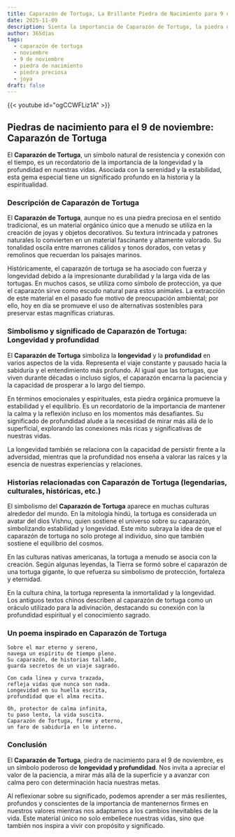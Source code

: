 ```yaml
---
title: Caparazón de Tortuga, La Brillante Piedra de Nacimiento para 9 de noviembre
date: 2025-11-09
description: Sienta la importancia de Caparazón de Tortuga, la piedra de nacimiento de 9 de noviembre que simboliza Longevidad y profundidad. Deje que su belleza y significado iluminen su día.
author: 365días
tags:
  - caparazón de tortuga
  - noviembre
  - 9 de noviembre
  - piedra de nacimiento
  - piedra preciosa
  - joya
draft: false
---
```


{{< youtube id="ogCCWFLiz1A" >}}

## Piedras de nacimiento para el 9 de noviembre: Caparazón de Tortuga

El **Caparazón de Tortuga**, un símbolo natural de resistencia y conexión con el tiempo, es un recordatorio de la importancia de la longevidad y la profundidad en nuestras vidas. Asociada con la serenidad y la estabilidad, esta gema especial tiene un significado profundo en la historia y la espiritualidad.

### Descripción de Caparazón de Tortuga

El **Caparazón de Tortuga**, aunque no es una piedra preciosa en el sentido tradicional, es un material orgánico único que a menudo se utiliza en la creación de joyas y objetos decorativos. Su textura intrincada y patrones naturales lo convierten en un material fascinante y altamente valorado. Su tonalidad oscila entre marrones cálidos y tonos dorados, con vetas y remolinos que recuerdan los paisajes marinos.

Históricamente, el caparazón de tortuga se ha asociado con fuerza y longevidad debido a la impresionante durabilidad y la larga vida de las tortugas. En muchos casos, se utiliza como símbolo de protección, ya que el caparazón sirve como escudo natural para estos animales. La extracción de este material en el pasado fue motivo de preocupación ambiental; por ello, hoy en día se promueve el uso de alternativas sostenibles para preservar estas magníficas criaturas.

### Simbolismo y significado de Caparazón de Tortuga: Longevidad y profundidad

El **Caparazón de Tortuga** simboliza la **longevidad** y la **profundidad** en varios aspectos de la vida. Representa el viaje constante y pausado hacia la sabiduría y el entendimiento más profundo. Al igual que las tortugas, que viven durante décadas o incluso siglos, el caparazón encarna la paciencia y la capacidad de prosperar a lo largo del tiempo.

En términos emocionales y espirituales, esta piedra orgánica promueve la estabilidad y el equilibrio. Es un recordatorio de la importancia de mantener la calma y la reflexión incluso en los momentos más desafiantes. Su significado de profundidad alude a la necesidad de mirar más allá de lo superficial, explorando las conexiones más ricas y significativas de nuestras vidas.

La longevidad también se relaciona con la capacidad de persistir frente a la adversidad, mientras que la profundidad nos enseña a valorar las raíces y la esencia de nuestras experiencias y relaciones.

### Historias relacionadas con Caparazón de Tortuga (legendarias, culturales, históricas, etc.)

El simbolismo del **Caparazón de Tortuga** aparece en muchas culturas alrededor del mundo. En la mitología hindú, la tortuga es considerada un avatar del dios Vishnu, quien sostiene el universo sobre su caparazón, simbolizando estabilidad y longevidad. Este mito subraya la idea de que el caparazón de tortuga no solo protege al individuo, sino que también sostiene el equilibrio del cosmos.

En las culturas nativas americanas, la tortuga a menudo se asocia con la creación. Según algunas leyendas, la Tierra se formó sobre el caparazón de una tortuga gigante, lo que refuerza su simbolismo de protección, fortaleza y eternidad.

En la cultura china, la tortuga representa la inmortalidad y la longevidad. Los antiguos textos chinos describen al caparazón de tortuga como un oráculo utilizado para la adivinación, destacando su conexión con la profundidad espiritual y el conocimiento sagrado.

### Un poema inspirado en Caparazón de Tortuga

```
Sobre el mar eterno y sereno,  
navega un espíritu de tiempo pleno.  
Su caparazón, de historias tallado,  
guarda secretos de un viaje sagrado.  

Con cada línea y curva trazada,  
refleja vidas que nunca son nada.  
Longevidad en su huella escrita,  
profundidad que el alma recita.  

Oh, protector de calma infinita,  
tu paso lento, la vida suscita.  
Caparazón de Tortuga, firme y eterno,  
un faro de sabiduría en lo interno.  
```

### Conclusión

El **Caparazón de Tortuga**, piedra de nacimiento para el 9 de noviembre, es un símbolo poderoso de **longevidad y profundidad**. Nos invita a apreciar el valor de la paciencia, a mirar más allá de la superficie y a avanzar con calma pero con determinación hacia nuestras metas.

Al reflexionar sobre su significado, podemos aprender a ser más resilientes, profundos y conscientes de la importancia de mantenernos firmes en nuestros valores mientras nos adaptamos a los cambios inevitables de la vida. Este material único no solo embellece nuestras vidas, sino que también nos inspira a vivir con propósito y significado.